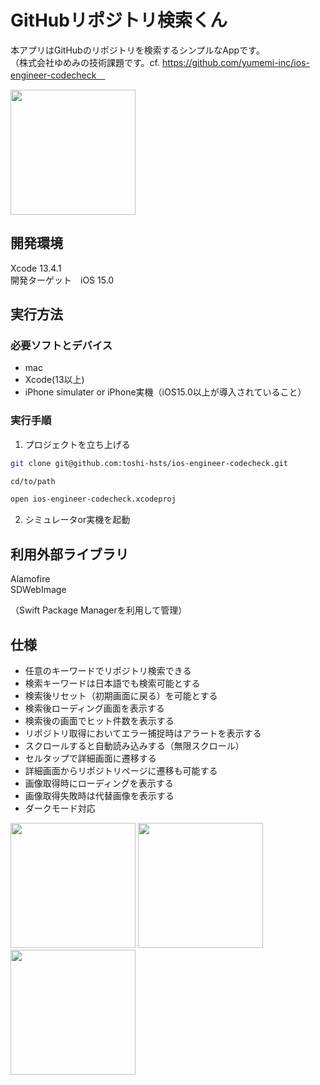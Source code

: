 # GitHubリポジトリ検索くん
本アプリはGitHubのリポジトリを検索するシンプルなAppです。  
（株式会社ゆめみの技術課題です。cf. https://github.com/yumemi-inc/ios-engineer-codecheck　

<img src="https://user-images.githubusercontent.com/80573353/175236531-d8f69de9-bde7-454c-8f3e-96e23221300d.gif" width=200>

## 開発環境
Xcode 13.4.1<br>
開発ターゲット　iOS 15.0

## 実行方法
### 必要ソフトとデバイス
- mac
- Xcode(13以上)
- iPhone simulater or iPhone実機（iOS15.0以上が導入されていること）

### 実行手順
1. プロジェクトを立ち上げる
```zsh
git clone git@github.com:toshi-hsts/ios-engineer-codecheck.git

cd/to/path

open ios-engineer-codecheck.xcodeproj
```
2. シミュレータor実機を起動　

## 利用外部ライブラリ
Alamofire<br>
SDWebImage

（Swift Package Managerを利用して管理）

## 仕様
- 任意のキーワードでリポジトリ検索できる
- 検索キーワードは日本語でも検索可能とする
- 検索後リセット（初期画面に戻る）を可能とする
- 検索後ローディング画面を表示する
- 検索後の画面でヒット件数を表示する
- リポジトリ取得においてエラー捕捉時はアラートを表示する
- スクロールすると自動読み込みする（無限スクロール）
- セルタップで詳細画面に遷移する
- 詳細画面からリポジトリページに遷移も可能する
- 画像取得時にローディングを表示する
- 画像取得失敗時は代替画像を表示する
- ダークモード対応

<p>
<img src="https://user-images.githubusercontent.com/80573353/175245167-d82721ee-2954-41bd-8e0e-789f370f9ae3.png" width=200>
  
<img src="https://user-images.githubusercontent.com/80573353/175244488-a9ae4a6c-0c35-4bc5-834d-e6ba0fdc5e73.png" width=200>

<img src="https://user-images.githubusercontent.com/80573353/175244723-468d55ec-a01e-4e40-8112-bf1224559b0c.png" width=200>
</p>

